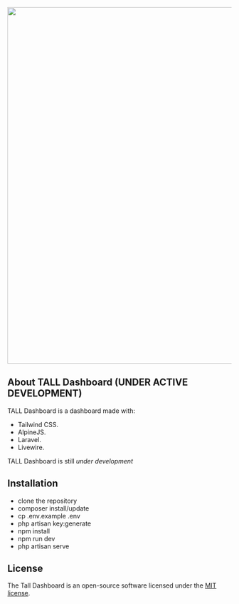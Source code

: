 <p align="center"><img src="https://github.com/sammymwangangi/TALL-Dashboard/blob/master/public/images/new.png" width="800"></p>

## About TALL Dashboard (UNDER ACTIVE DEVELOPMENT)

TALL Dashboard is a dashboard made with:

- Tailwind CSS.
- AlpineJS.
- Laravel.
- Livewire.

TALL Dashboard is still *under development*

## Installation
- clone the repository
- composer install/update
- cp .env.example .env
- php artisan key:generate
- npm install
- npm run dev
- php artisan serve

## License
The Tall Dashboard is an open-source software licensed under the [MIT license](https://opensource.org/licenses/MIT).
